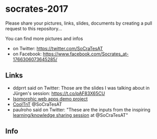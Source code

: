 # socrates-2017

Please share your pictures, links, slides, documents by creating a pull request to this repository...

You can find more pictures and infos 

* on Twitter: https://twitter.com/SoCraTesAT
* on Facebook: https://www.facebook.com/Socrates_at-1766306073645285/

## Links

* ddprrt said on Twitter: Those are the slides I was talking about in Jürgen's session: https://t.co/pAF83X65CU
* [Isomorphic web apps demo project](https://github.com/CHH/socrates-2017-universal-vue-apps)
* [CoolTnT](https://gist.github.com/paulroho/460d6750ca9cd5bdf92faae451d90d43) @SoCraTesAT
* paulroho said on Twitter: "These are the inputs from the inspiring [learning/knowledge sharing session](https://twitter.com/paulroho/status/922021761461473280) at @SoCraTesAT"

## Info
